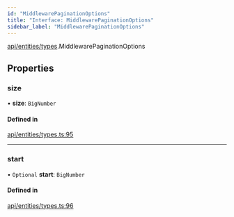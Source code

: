```yaml
---
id: "MiddlewarePaginationOptions"
title: "Interface: MiddlewarePaginationOptions"
sidebar_label: "MiddlewarePaginationOptions"
---
```


[api/entities/types](../../../../../modules/API/Entities/Types/Types.md).MiddlewarePaginationOptions

## Properties

### size

• **size**: `BigNumber`

#### Defined in

[api/entities/types.ts:95](https://github.com/PolymeshAssociation/polymesh-sdk/blob/fbf6882d0/src/api/entities/types.ts#L95)

___

### start

• `Optional` **start**: `BigNumber`

#### Defined in

[api/entities/types.ts:96](https://github.com/PolymeshAssociation/polymesh-sdk/blob/fbf6882d0/src/api/entities/types.ts#L96)
